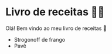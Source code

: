 # Livro de receitas :man_cook:

Olá! Bem vindo ao meu livro de receitas :wave:

- Strogonoff de frango
- Pavê 
